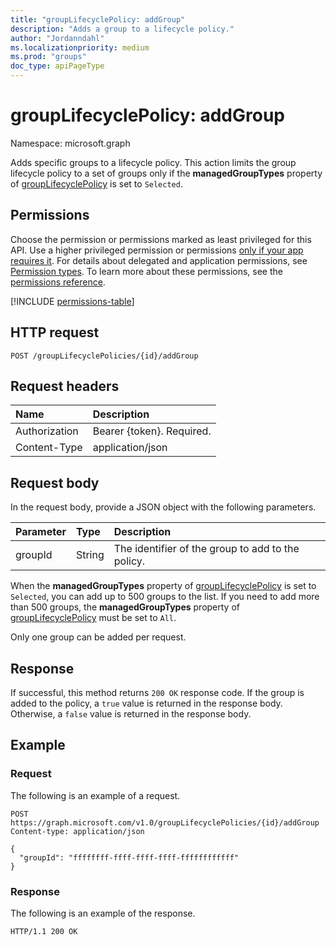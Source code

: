 ```yaml
---
title: "groupLifecyclePolicy: addGroup"
description: "Adds a group to a lifecycle policy."
author: "Jordanndahl"
ms.localizationpriority: medium
ms.prod: "groups"
doc_type: apiPageType
---
```


# groupLifecyclePolicy: addGroup

Namespace: microsoft.graph

Adds specific groups to a lifecycle policy. This action limits the group lifecycle policy to a set of groups only if the **managedGroupTypes** property of [groupLifecyclePolicy](../resources/grouplifecyclepolicy.md) is set to `Selected`.

## Permissions

Choose the permission or permissions marked as least privileged for this API. Use a higher privileged permission or permissions [only if your app requires it](/graph/permissions-overview#best-practices-for-using-microsoft-graph-permissions). For details about delegated and application permissions, see [Permission types](/graph/permissions-overview#permission-types). To learn more about these permissions, see the [permissions reference](/graph/permissions-reference).

<!-- { "blockType": "permissions", "name": "grouplifecyclepolicy_addgroup" } -->
[!INCLUDE [permissions-table](../includes/permissions/grouplifecyclepolicy-addgroup-permissions.md)]

## HTTP request

<!-- { "blockType": "ignored" } -->

```http
POST /groupLifecyclePolicies/{id}/addGroup
```

## Request headers

| Name          | Description               |
| :------------ | :------------------------ |
| Authorization | Bearer {token}. Required. |
| Content-Type  | application/json          |

## Request body

In the request body, provide a JSON object with the following parameters.

| Parameter | Type   | Description                                       |
| :-------- | :----- | :------------------------------------------------ |
| groupId   | String | The identifier of the group to add to the policy. |

When the **managedGroupTypes** property of [groupLifecyclePolicy](../resources/grouplifecyclepolicy.md) is set to `Selected`, you can add up to 500 groups to the list. If you need to add more than 500 groups, the **managedGroupTypes** property of [groupLifecyclePolicy](../resources/grouplifecyclepolicy.md) must be set to `All`.

Only one group can be added per request.

## Response

If successful, this method returns `200 OK` response code. If the group is added to the policy, a `true` value is returned in the response body. Otherwise, a `false` value is returned in the response body.

## Example

### Request

The following is an example of a request.

<!-- {
  "blockType": "request",
  "name": "grouplifecyclepolicy_addgroup"
} -->

```http
POST https://graph.microsoft.com/v1.0/groupLifecyclePolicies/{id}/addGroup
Content-type: application/json

{
  "groupId": "ffffffff-ffff-ffff-ffff-ffffffffffff"
}
```

### Response

The following is an example of the response.

<!-- {
  "blockType": "response"
} -->

```http
HTTP/1.1 200 OK
```

<!-- uuid: 8fcb5dbc-d5aa-4681-8e31-b001d5168d79
2015-10-25 14:57:30 UTC -->
<!-- {
  "type": "#page.annotation",
  "description": "groupLifecyclePolicy: addgroup",
  "keywords": "",
  "section": "documentation",
  "tocPath": ""
}-->
